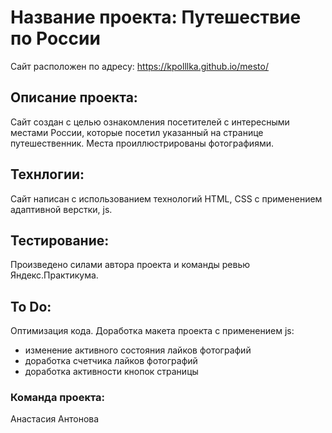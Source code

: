 # Название проекта: **Путешествие по России**
Сайт расположен по адресу: https://kpolllka.github.io/mesto/

## Описание проекта:
Сайт создан с целью ознакомления посетителей с интересными местами России, которые посетил указанный на странице путешественник. Места проиллюстрированы фотографиями.

## Технлогии:
Сайт написан с использованием технологий HTML, CSS с применением адаптивной верстки, js.

## Тестирование:
Произведено силами автора проекта и команды ревью Яндекс.Практикума.

## To Do:
Оптимизация кода.
Доработка макета проекта с применением js:
- изменение активного состояния лайков фотографий
- доработка счетчика лайков фотографий
- доработка активности кнопок страницы

### Команда проекта:
Анастасия Антонова
